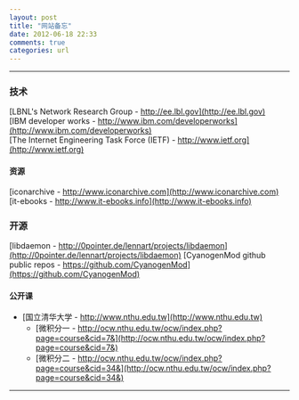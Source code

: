```yaml
---
layout: post
title: "网站备忘"
date: 2012-06-18 22:33
comments: true
categories: url
---
```


<!---
################################################################################
-->
<hr />

### 技术 ###
[LBNL's Network Research Group - http://ee.lbl.gov](http://ee.lbl.gov)    
[IBM developer works - http://www.ibm.com/developerworks](http://www.ibm.com/developerworks)    
[The Internet Engineering Task Force (IETF) - http://www.ietf.org](http://www.ietf.org)    

#### 资源 ####
[iconarchive - http://www.iconarchive.com](http://www.iconarchive.com)    
[it-ebooks - http://www.it-ebooks.info](http://www.it-ebooks.info)    

### 开源 ###
[libdaemon - http://0pointer.de/lennart/projects/libdaemon](http://0pointer.de/lennart/projects/libdaemon)
[CyanogenMod github public repos - https://github.com/CyanogenMod](https://github.com/CyanogenMod)

#### 公开课 ####
*	[国立清华大学 - http://www.nthu.edu.tw](http://www.nthu.edu.tw)
	*	[微积分一 - http://ocw.nthu.edu.tw/ocw/index.php?page=course&cid=7&](http://ocw.nthu.edu.tw/ocw/index.php?page=course&cid=7&)
	*	[微积分二 - http://ocw.nthu.edu.tw/ocw/index.php?page=course&cid=34&](http://ocw.nthu.edu.tw/ocw/index.php?page=course&cid=34&)

<hr />

